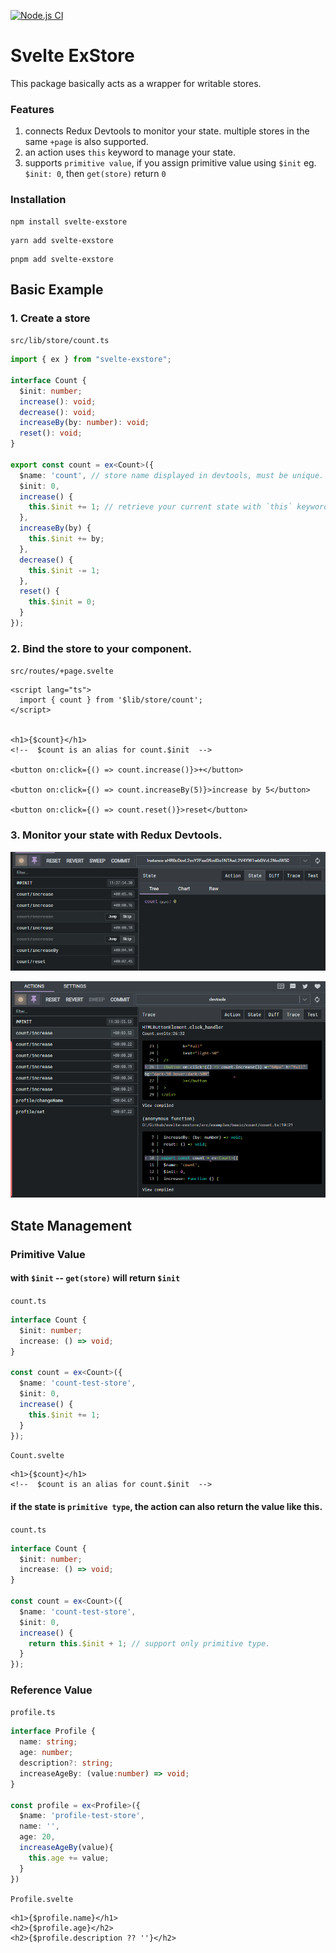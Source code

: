 [![Node.js CI](https://github.com/noney1412/svelte-exstore/actions/workflows/node.js.yml/badge.svg)](https://github.com/noney1412/svelte-exstore/actions/workflows/node.js.yml)

# Svelte ExStore 
This package basically acts as a wrapper for writable stores.

### Features
1. connects Redux Devtools to monitor your state. multiple stores in the same `+page` is also supported.
2. an action uses `this` keyword to manage your state.
3. supports `primitive value`, if you assign primitive value using `$init`  eg. `$init: 0`, then `get(store)` return `0`

### Installation
```tsx
npm install svelte-exstore
```

```tsx
yarn add svelte-exstore
```

```tsx
pnpm add svelte-exstore
```

## Basic Example
### 1. Create a store
`src/lib/store/count.ts`
```typescript
import { ex } from "svelte-exstore";
  
interface Count {
  $init: number;
  increase(): void;
  decrease(): void;
  increaseBy(by: number): void;
  reset(): void;
}

export const count = ex<Count>({
  $name: 'count', // store name displayed in devtools, must be unique.
  $init: 0,
  increase() {
    this.$init += 1; // retrieve your current state with `this` keyword.
  },
  increaseBy(by) {
    this.$init += by;
  },
  decrease() {
    this.$init -= 1;
  },
  reset() {
    this.$init = 0;
  }
});
```
### 2. Bind the store to your component.
`src/routes/+page.svelte`
```svelte
<script lang="ts">
  import { count } from '$lib/store/count';
</script>


<h1>{$count}</h1>
<!--  $count is an alias for count.$init  -->

<button on:click={() => count.increase()}>+</button>

<button on:click={() => count.increaseBy(5)}>increase by 5</button>

<button on:click={() => count.reset()}>reset</button>
```
### 3. Monitor your state with Redux Devtools.

<p align="center">
  <img src="/docs/screenshots/Screenshot_2.png"  title="hover text">
</p>

<p align="center">
  <img src="/docs/screenshots/Screenshot_3.png"  title="hover text">
</p>

## State Management
### Primitive Value
#### with `$init` -- `get(store)` will return `$init`
`count.ts`
```typescript
interface Count {
  $init: number;
  increase: () => void;
}

const count = ex<Count>({
  $name: 'count-test-store',
  $init: 0,
  increase() {
    this.$init += 1;
  }
});
```
`Count.svelte`
```svelte
<h1>{$count}</h1>
<!--  $count is an alias for count.$init  -->
```
#### if the state is `primitive type`, the action can also return the value like this.
`count.ts`
```typescript
interface Count {
  $init: number;
  increase: () => void;
}

const count = ex<Count>({
  $name: 'count-test-store',
  $init: 0,
  increase() {
    return this.$init + 1; // support only primitive type.
  }
});
```
### Reference Value
`profile.ts`
```ts
interface Profile {
  name: string;
  age: number;
  description?: string;
  increaseAgeBy: (value:number) => void;
}

const profile = ex<Profile>({
  $name: 'profile-test-store',
  name: '',
  age: 20,
  increaseAgeBy(value){
    this.age += value;
  }
})
```
`Profile.svelte`
```svelte
<h1>{$profile.name}</h1>
<h2>{$profile.age}</h2>
<h2>{$profile.description ?? ''}</h2>
```
